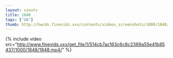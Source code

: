 ```yaml
--- 
layout: sieutv
title: 1848
tags: ["1k"]
thumb: http://hwcdn.finevids.xxx/contents/videos_screenshots/1000/1848/preview.mp4.jpg
---
```

{% include video src="http://www.finevids.xxx/get_file/1/514cb7ac163c6c8c2369a55e41b85437/1000/1848/1848.mp4/" %} 
